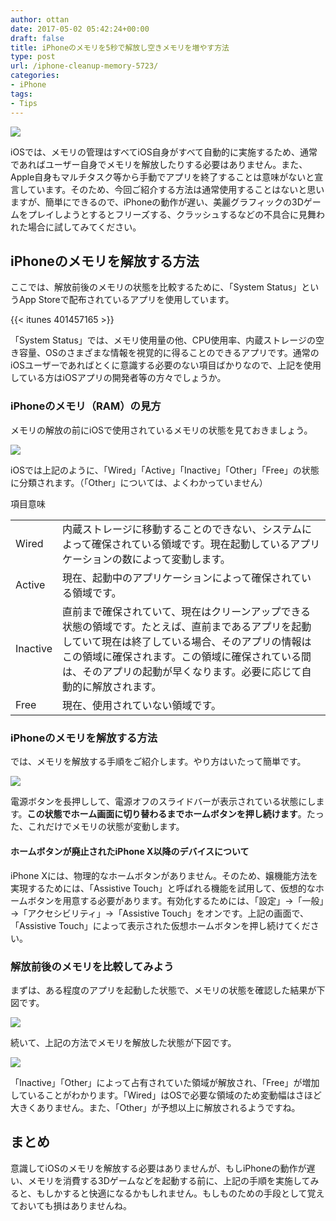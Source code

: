 ```yaml
---
author: ottan
date: 2017-05-02 05:42:24+00:00
draft: false
title: iPhoneのメモリを5秒で解放し空きメモリを増やす方法
type: post
url: /iphone-cleanup-memory-5723/
categories:
- iPhone
tags:
- Tips
---
```


![](/images/2017/05/170502-590816449be34.jpg)






iOSでは、メモリの管理はすべてiOS自身がすべて自動的に実施するため、通常であればユーザー自身でメモリを解放したりする必要はありません。また、Apple自身もマルチタスク等から手動でアプリを終了することは意味がないと宣言しています。そのため、今回ご紹介する方法は通常使用することはないと思いますが、簡単にできるので、iPhoneの動作が遅い、美麗グラフィックの3Dゲームをプレイしようとするとフリーズする、クラッシュするなどの不具合に見舞われた場合に試してみてください。





## iPhoneのメモリを解放する方法





ここでは、解放前後のメモリの状態を比較するために、「System Status」というApp Storeで配布されているアプリを使用しています。



{{< itunes 401457165 >}}



「System Status」では、メモリ使用量の他、CPU使用率、内蔵ストレージの空き容量、OSのさまざまな情報を視覚的に得ることのできるアプリです。通常のiOSユーザーであればとくに意識する必要のない項目ばかりなので、上記を使用している方はiOSアプリの開発者等の方々でしょうか。





### iPhoneのメモリ（RAM）の見方





メモリの解放の前にiOSで使用されているメモリの状態を見ておきましょう。





![](/images/2017/05/170502-590818a4603fd.png)






iOSでは上記のように、「Wired」「Active」「Inactive」「Other」「Free」の状態に分類されます。（「Other」については、よくわかっていません）






<table >
<tr >項目意味</tr>
<tr >
<td >Wired
</td>
<td >内蔵ストレージに移動することのできない、システムによって確保されている領域です。現在起動しているアプリケーションの数によって変動します。
</td></tr>
<tr >
<td >Active
</td>
<td >現在、起動中のアプリケーションによって確保されている領域です。
</td></tr>
<tr >
<td >Inactive
</td>
<td >直前まで確保されていて、現在はクリーンアップできる状態の領域です。たとえば、直前まであるアプリを起動していて現在は終了している場合、そのアプリの情報はこの領域に確保されます。この領域に確保されている間は、そのアプリの起動が早くなります。必要に応じて自動的に解放されます。
</td></tr>
<tr >
<td >Free
</td>
<td >現在、使用されていない領域です。
</td></tr>
</table>






### iPhoneのメモリを解放する方法





では、メモリを解放する手順をご紹介します。やり方はいたって簡単です。





![](/images/2017/05/170502-59081b2c13664.png)






電源ボタンを長押しして、電源オフのスライドバーが表示されている状態にします。**この状態でホーム画面に切り替わるまでホームボタンを押し続けます**。たった、これだけでメモリの状態が変動します。








#### ホームボタンが廃止されたiPhone X以降のデバイスについて




iPhone Xには、物理的なホームボタンがありません。そのため、嬢機能方法を実現するためには、「Assistive Touch」と呼ばれる機能を試用して、仮想的なホームボタンを用意する必要があります。有効化するためには、「設定」→「一般」→「アクセシビリティ」→「Assistive Touch」をオンです。上記の画面で、「Assistive Touch」によって表示された仮想ホームボタンを押し続けてください。








### 解放前後のメモリを比較してみよう





まずは、ある程度のアプリを起動した状態で、メモリの状態を確認した結果が下図です。





![](/images/2017/05/170502-59081b7d057d5.png)






続いて、上記の方法でメモリを解放した状態が下図です。





![](/images/2017/05/170502-59081b84c3f17.png)






「Inactive」「Other」によって占有されていた領域が解放され、「Free」が増加していることがわかります。「Wired」はOSで必要な領域のため変動幅はさほど大きくありません。また、「Other」が予想以上に解放されるようですね。





## まとめ





意識してiOSのメモリを解放する必要はありませんが、もしiPhoneの動作が遅い、メモリを消費する3Dゲームなどを起動する前に、上記の手順を実施してみると、もしかすると快適になるかもしれません。もしものための手段として覚えておいても損はありませんね。
